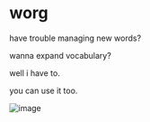 # worg

have trouble managing new words?

wanna expand vocabulary? 





well i have to.

you can use it too.

![image](https://prnt.sc/kjixog)

